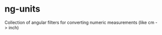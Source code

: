 ng-units
========

Collection of angular filters for converting numeric measurements (like cm -> inch)
